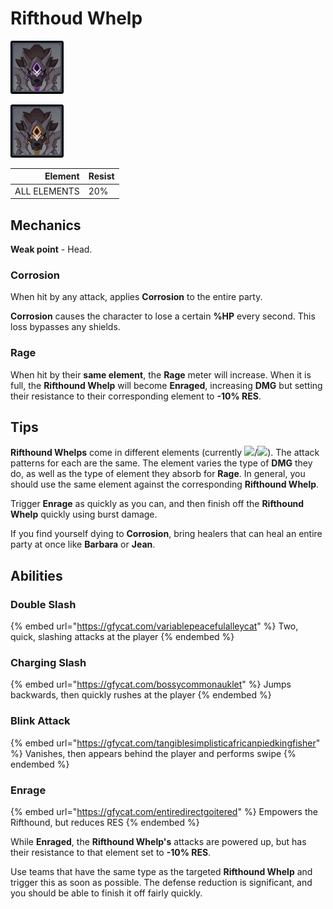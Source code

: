 # Rifthoud Whelp

![Thundercraven](<../../.gitbook/assets/Rockhound Whelp (Electro).png>)

![Rockfond](<../../.gitbook/assets/Rockhound Whelp (Geo).png>)

|      Element | Resist |
| -----------: | ------ |
| ALL ELEMENTS | 20%    |

## Mechanics

**Weak point** - Head.

### Corrosion

When hit by any attack, applies **Corrosion** to the entire party.

**Corrosion** causes the character to lose a certain **%HP** every second. This loss bypasses any shields.

### Rage

When hit by their **same element**, the **Rage** meter will increase. When it is full, the **Rifthound Whelp** will become **Enraged**, increasing **DMG** but setting their resistance to their corresponding element to **-10% RES**.

## Tips

**Rifthound Whelps** come in different elements (currently ![](../../.gitbook/assets/electro\_small.png)/![](../../.gitbook/assets/geo\_small.png)). The attack patterns for each are the same. The element varies the type of **DMG** they do, as well as the type of element they absorb for **Rage**. In general, you should use the same element against the corresponding **Rifthound Whelp**.

Trigger **Enrage** as quickly as you can, and then finish off the **Rifthound Whelp** quickly using burst damage.

If you find yourself dying to **Corrosion**, bring healers that can heal an entire party at once like **Barbara** or **Jean**.

## Abilities

### Double Slash

{% embed url="https://gfycat.com/variablepeacefulalleycat" %}
Two, quick, slashing attacks at the player
{% endembed %}

### Charging Slash

{% embed url="https://gfycat.com/bossycommonauklet" %}
Jumps backwards, then quickly rushes at the player
{% endembed %}

### Blink Attack

{% embed url="https://gfycat.com/tangiblesimplisticafricanpiedkingfisher" %}
Vanishes, then appears behind the player and performs swipe
{% endembed %}

### Enrage

{% embed url="https://gfycat.com/entiredirectgoitered" %}
Empowers the Rifthound, but reduces RES
{% endembed %}

While **Enraged**, the **Rifthound Whelp's** attacks are powered up, but has their resistance to that element set to **-10% RES**.

Use teams that have the same type as the targeted **Rifthound Whelp** and trigger this as soon as possible. The defense reduction is significant, and you should be able to finish it off fairly quickly.
